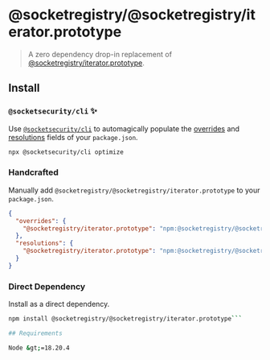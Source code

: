 # @socketregistry/@socketregistry/iterator.prototype

> A zero dependency drop-in replacement of
> [@socketregistry/iterator.prototype](https://www.npmjs.com/package/@socketregistry/iterator.prototype).

## Install

### `@socketsecurity/cli` :sparkles:

Use [`@socketsecurity/cli`](https://www.npmjs.com/package/@socketsecurity/cli)
to automagically populate the
[overrides](https://docs.npmjs.com/cli/v9/configuring-npm/package-json#overrides)
and [resolutions](https://yarnpkg.com/configuration/manifest#resolutions) fields
of your `package.json`.

```sh
npx @socketsecurity/cli optimize
```

### Handcrafted

Manually add `@socketregistry/@socketregistry/iterator.prototype` to your
`package.json`.

```json
{
  "overrides": {
    "@socketregistry/iterator.prototype": "npm:@socketregistry/@socketregistry/iterator.prototype@^1"
  },
  "resolutions": {
    "@socketregistry/iterator.prototype": "npm:@socketregistry/@socketregistry/iterator.prototype@^1"
  }
}
```

### Direct Dependency

Install as a direct dependency.

````sh
npm install @socketregistry/@socketregistry/iterator.prototype```

## Requirements

Node &gt;=18.20.4
````
